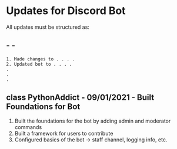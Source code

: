 # Updates for Discord Bot
 All updates must be structured as:
 ## <User> - <Date> - <Short Description>
 	1. Made changes to . . . .
 	2. Updated bot to . . . .
 	.
 	.
 	.
## class PythonAddict - 09/01/2021 - Built Foundations for Bot
1. Built the foundations for the bot by adding admin and moderator commands
2. Built a framework for users to contribute
3. Configured basics of the bot -> staff channel, logging info, etc.